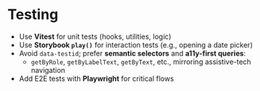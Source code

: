 # Testing

- Use **Vitest** for unit tests (hooks, utilities, logic)
- Use **Storybook `play()`** for interaction tests (e.g., opening a date picker)
- Avoid `data-testid`; prefer **semantic selectors** and **a11y-first queries**:
  - `getByRole`, `getByLabelText`, `getByText`, etc., mirroring assistive-tech navigation
- Add E2E tests with **Playwright** for critical flows
